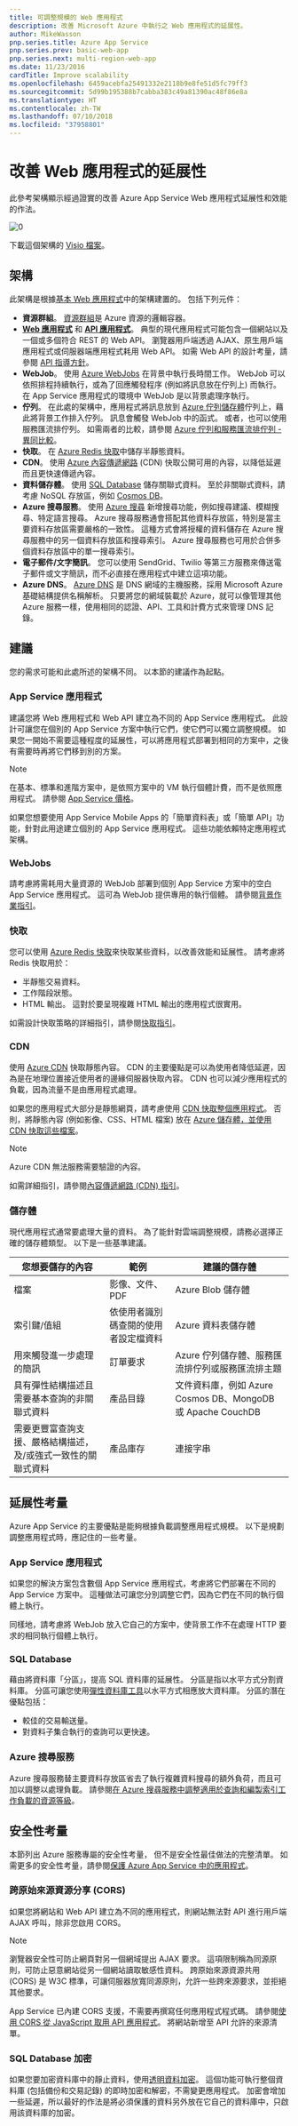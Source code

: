 ```yaml
---
title: 可調整規模的 Web 應用程式
description: 改善 Microsoft Azure 中執行之 Web 應用程式的延展性。
author: MikeWasson
pnp.series.title: Azure App Service
pnp.series.prev: basic-web-app
pnp.series.next: multi-region-web-app
ms.date: 11/23/2016
cardTitle: Improve scalability
ms.openlocfilehash: 6459acebfa25491332e2118b9e8fe51d5fc79ff3
ms.sourcegitcommit: 5d99b195388b7cabba383c49a81390ac48f86e8a
ms.translationtype: HT
ms.contentlocale: zh-TW
ms.lasthandoff: 07/10/2018
ms.locfileid: "37958801"
---
```

# <a name="improve-scalability-in-a-web-application"></a>改善 Web 應用程式的延展性

此參考架構顯示經過證實的改善 Azure App Service Web 應用程式延展性和效能的作法。

![[0]][0]

下載這個架構的 [Visio 檔案][visio-download]。

## <a name="architecture"></a>架構  

此架構是根據[基本 Web 應用程式][basic-web-app]中的架構建置的。 包括下列元件：

* **資源群組**。 [資源群組][resource-group]是 Azure 資源的邏輯容器。
* **[Web 應用程式][app-service-web-app]** 和 **[API 應用程式][app-service-api-app]**。 典型的現代應用程式可能包含一個網站以及一個或多個符合 REST 的 Web API。 瀏覽器用戶端透過 AJAX、原生用戶端應用程式或伺服器端應用程式耗用 Web API。 如需 Web API 的設計考量，請參閱 [API 指導方針][api-guidance]。    
* **WebJob**。 使用 [Azure WebJobs][webjobs] 在背景中執行長時間工作。 WebJob 可以依照排程持續執行，或為了回應觸發程序 (例如將訊息放在佇列上) 而執行。 在 App Service 應用程式的環境中 WebJob 是以背景處理序執行。
* **佇列**。 在此處的架構中，應用程式將訊息放到 [Azure 佇列儲存體][queue-storage]佇列上，藉此將背景工作排入佇列。 訊息會觸發 WebJob 中的函式。 或者，也可以使用服務匯流排佇列。 如需兩者的比較，請參閱 [Azure 佇列和服務匯流排佇列 - 異同比較][queues-compared]。
* **快取**。 在 [Azure Redis 快取][azure-redis]中儲存半靜態資料。  
* <strong>CDN</strong>。 使用 [Azure 內容傳遞網路][azure-cdn] (CDN) 快取公開可用的內容，以降低延遲而且更快速傳遞內容。
* **資料儲存體**。 使用 [SQL Database][sql-db] 儲存關聯式資料。 至於非關聯式資料，請考慮 NoSQL 存放區，例如 [Cosmos DB][cosmosdb]。
* **Azure 搜尋服務**。 使用 [Azure 搜尋][azure-search] 新增搜尋功能，例如搜尋建議、模糊搜尋、特定語言搜尋。 Azure 搜尋服務通會搭配其他資料存放區，特別是當主要資料存放區需要嚴格的一致性。 這種方式會將授權的資料儲存在 Azure 搜尋服務中的另一個資料存放區和搜尋索引。 Azure 搜尋服務也可用於合併多個資料存放區中的單一搜尋索引。  
* **電子郵件/文字簡訊**。 您可以使用 SendGrid、Twilio 等第三方服務來傳送電子郵件或文字簡訊，而不必直接在應用程式中建立這項功能。
* **Azure DNS**。 [Azure DNS][azure-dns] 是 DNS 網域的主機服務，採用 Microsoft Azure 基礎結構提供名稱解析。 只要將您的網域裝載於 Azure，就可以像管理其他 Azure 服務一樣，使用相同的認證、API、工具和計費方式來管理 DNS 記錄。

## <a name="recommendations"></a>建議

您的需求可能和此處所述的架構不同。 以本節的建議作為起點。

### <a name="app-service-apps"></a>App Service 應用程式
建議您將 Web 應用程式和 Web API 建立為不同的 App Service 應用程式。 此設計可讓您在個別的 App Service 方案中執行它們，使它們可以獨立調整規模。 如果您一開始不需要這種程度的延展性，可以將應用程式部署到相同的方案中，之後有需要時再將它們移到別的方案。

> [!NOTE]
> 在基本、標準和進階方案中，是依照方案中的 VM 執行個體計費，而不是依照應用程式。 請參閱 [App Service 價格][app-service-pricing]。
> 
> 

如果您想要使用 App Service Mobile Apps 的「簡單資料表」或「簡單 API」功能，針對此用途建立個別的 App Service 應用程式。  這些功能依賴特定應用程式架構。

### <a name="webjobs"></a>WebJobs
請考慮將需耗用大量資源的 WebJob 部署到個別 App Service 方案中的空白 App Service 應用程式。 這可為 WebJob 提供專用的執行個體。 請參閱[背景作業指引][webjobs-guidance]。  

### <a name="cache"></a>快取
您可以使用 [Azure Redis 快取][azure-redis]來快取某些資料，以改善效能和延展性。 請考慮將 Redis 快取用於：

* 半靜態交易資料。
* 工作階段狀態。
* HTML 輸出。 這對於要呈現複雜 HTML 輸出的應用程式很實用。

如需設計快取策略的詳細指引，請參閱[快取指引][caching-guidance]。

### <a name="cdn"></a>CDN
使用 [Azure CDN][azure-cdn] 快取靜態內容。 CDN 的主要優點是可以為使用者降低延遲，因為是在地理位置接近使用者的邊緣伺服器快取內容。 CDN 也可以減少應用程式的負載，因為流量不是由應用程式處理。

如果您的應用程式大部分是靜態網頁，請考慮使用 [CDN 快取整個應用程式][cdn-app-service]。 否則，將靜態內容 (例如影像、CSS、HTML 檔案) 放在 [Azure 儲存體，並使用 CDN 快取這些檔案][cdn-storage-account]。

> [!NOTE]
> Azure CDN 無法服務需要驗證的內容。
> 
> 

如需詳細指引，請參閱[內容傳遞網路 (CDN) 指引][cdn-guidance]。

### <a name="storage"></a>儲存體
現代應用程式通常要處理大量的資料。 為了能針對雲端調整規模，請務必選擇正確的儲存體類型。 以下是一些基準建議。 

| 您想要儲存的內容 | 範例 | 建議的儲存體 |
| --- | --- | --- |
| 檔案 |影像、文件、PDF |Azure Blob 儲存體 |
| 索引鍵/值組 |依使用者識別碼查閱的使用者設定檔資料 |Azure 資料表儲存體 |
| 用來觸發進一步處理的簡訊 |訂單要求 |Azure 佇列儲存體、服務匯流排佇列或服務匯流排主題 |
| 具有彈性結構描述且需要基本查詢的非關聯式資料 |產品目錄 |文件資料庫，例如 Azure Cosmos DB、MongoDB 或 Apache CouchDB |
| 需要更豐富查詢支援、嚴格結構描述，及/或強式一致性的關聯式資料 |產品庫存 |連接字串 |

## <a name="scalability-considerations"></a>延展性考量

Azure App Service 的主要優點是能夠根據負載調整應用程式規模。 以下是規劃調整應用程式時，應記住的一些考量。

### <a name="app-service-app"></a>App Service 應用程式
如果您的解決方案包含數個 App Service 應用程式，考慮將它們部署在不同的 App Service 方案中。 這種做法可讓您分別調整它們，因為它們在不同的執行個體上執行。 

同樣地，請考慮將 WebJob 放入它自己的方案中，使背景工作不在處理 HTTP 要求的相同執行個體上執行。  

### <a name="sql-database"></a>SQL Database
藉由將資料庫「分區」，提高 SQL 資料庫的延展性。 分區是指以水平方式分割資料庫。 分區可讓您使用[彈性資料庫工具][sql-elastic]以水平方式相應放大資料庫。 分區的潛在優點包括：

- 較佳的交易輸送量。
- 對資料子集合執行的查詢可以更快速。

### <a name="azure-search"></a>Azure 搜尋服務
Azure 搜尋服務替主要資料存放區省去了執行複雜資料搜尋的額外負荷，而且可加以調整以處理負載。 請參閱[在 Azure 搜尋服務中調整適用於查詢和編製索引工作負載的資源等級][azure-search-scaling]。

## <a name="security-considerations"></a>安全性考量
本節列出 Azure 服務專屬的安全性考量， 但不是安全性最佳做法的完整清單。 如需更多的安全性考量，請參閱[保護 Azure App Service 中的應用程式][app-service-security]。

### <a name="cross-origin-resource-sharing-cors"></a>跨原始來源資源分享 (CORS)
如果您將網站和 Web API 建立為不同的應用程式，則網站無法對 API 進行用戶端 AJAX 呼叫，除非您啟用 CORS。

> [!NOTE]
> 瀏覽器安全性可防止網頁對另一個網域提出 AJAX 要求。 這項限制稱為同源原則，可防止惡意網站從另一個網站讀取敏感性資料。 跨原始來源資源共用 (CORS) 是 W3C 標準，可讓伺服器放寬同源原則，允許一些跨來源要求，並拒絕其他要求。
> 
> 

App Service 已內建 CORS 支援，不需要再撰寫任何應用程式程式碼。 請參閱[使用 CORS 從 JavaScript 取用 API 應用程式][cors]。 將網站新增至 API 允許的來源清單。

### <a name="sql-database-encryption"></a>SQL Database 加密
如果您要加密資料庫中的靜止資料，使用[透明資料加密][sql-encryption]。 這個功能可執行整個資料庫 (包括備份和交易記錄) 的即時加密和解密，不需變更應用程式。 加密會增加一些延遲，所以最好的作法是將必須保護的資料另外放在它自己的資料庫中，只啟用該資料庫的加密。  
  

<!-- links -->

[api-guidance]: ../../best-practices/api-design.md
[app-service-security]: /azure/app-service-web/web-sites-security
[app-service-web-app]: /azure/app-service-web/app-service-web-overview
[app-service-api-app]: /azure/app-service-api/app-service-api-apps-why-best-platform
[app-service-pricing]: https://azure.microsoft.com/pricing/details/app-service/
[azure-cdn]: https://azure.microsoft.com/services/cdn/
[azure-dns]: /azure/dns/dns-overview
[azure-redis]: https://azure.microsoft.com/services/cache/
[azure-search]: https://azure.microsoft.com/documentation/services/search/
[azure-search-scaling]: /azure/search/search-capacity-planning
[background-jobs]: ../../best-practices/background-jobs.md
[basic-web-app]: basic-web-app.md
[basic-web-app-scalability]: basic-web-app.md#scalability-considerations
[caching-guidance]: ../../best-practices/caching.md
[cdn-app-service]: /azure/app-service-web/cdn-websites-with-cdn
[cdn-storage-account]: /azure/cdn/cdn-create-a-storage-account-with-cdn
[cdn-guidance]: ../../best-practices/cdn.md
[cors]: /azure/app-service-api/app-service-api-cors-consume-javascript
[cosmosdb]: /azure/cosmos-db/
[queue-storage]: /azure/storage/storage-dotnet-how-to-use-queues
[queues-compared]: /azure/service-bus-messaging/service-bus-azure-and-service-bus-queues-compared-contrasted
[resource-group]: /azure/azure-resource-manager/resource-group-overview#resource-groups
[sql-db]: https://azure.microsoft.com/documentation/services/sql-database/
[sql-elastic]: /azure/sql-database/sql-database-elastic-scale-introduction
[sql-encryption]: https://msdn.microsoft.com/library/dn948096.aspx
[tm]: https://azure.microsoft.com/services/traffic-manager/
[visio-download]: https://archcenter.blob.core.windows.net/cdn/app-service-reference-architectures.vsdx
[web-app-multi-region]: ./multi-region.md
[webjobs-guidance]: ../../best-practices/background-jobs.md
[webjobs]: /azure/app-service/app-service-webjobs-readme
[0]: ./images/scalable-web-app.png "Azure 中 Web 應用程式的延展性改善"
